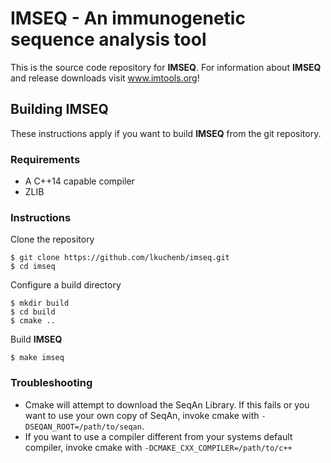 # IMSEQ - An immunogenetic sequence analysis tool

This is the source code repository for **IMSEQ**. For information about **IMSEQ** and release downloads visit www.imtools.org!

## Building **IMSEQ**

These instructions apply if you want to build **IMSEQ** from the git repository.

### Requirements

 - A C++14 capable compiler
 - ZLIB

### Instructions

Clone the repository

    $ git clone https://github.com/lkuchenb/imseq.git
    $ cd imseq

Configure a build directory

    $ mkdir build
    $ cd build
    $ cmake ..

Build **IMSEQ**

    $ make imseq

### Troubleshooting

 - Cmake will attempt to download the SeqAn Library. If this fails or you want to use your own copy of SeqAn, invoke cmake with `-DSEQAN_ROOT=/path/to/seqan`.
 - If you want to use a compiler different from your systems default compiler, invoke cmake with `-DCMAKE_CXX_COMPILER=/path/to/c++`
